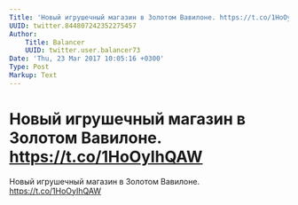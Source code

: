 ```yaml
---
Title: 'Новый игрушечный магазин в Золотом Вавилоне. https://t.co/1HoOyIhQAW'
UUID: twitter.844807242352275457
Author:
    Title: Balancer
    UUID: twitter.user.balancer73
Date: 'Thu, 23 Mar 2017 10:05:16 +0300'
Type: Post
Markup: Text
---
```


# Новый игрушечный магазин в Золотом Вавилоне. https://t.co/1HoOyIhQAW

Новый игрушечный магазин в Золотом Вавилоне.
https://t.co/1HoOyIhQAW